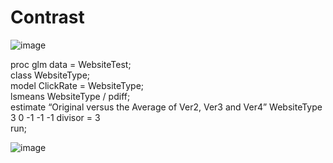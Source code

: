 # Contrast

![image](https://user-images.githubusercontent.com/110003333/206827218-c6f8fc6b-6acd-4e8f-b38c-bbd641bb2fe7.png)


proc glm data = WebsiteTest;  
class WebsiteType;  
model ClickRate = WebsiteType;  
lsmeans WebsiteType / pdiff;  
estimate “Original versus the Average of Ver2, Ver3 and Ver4” WebsiteType 3 0 -1 -1 -1 divisor = 3  
run;  

![image](https://user-images.githubusercontent.com/110003333/206831858-dab3c247-8e4c-4640-884b-f150dcea2002.png)
